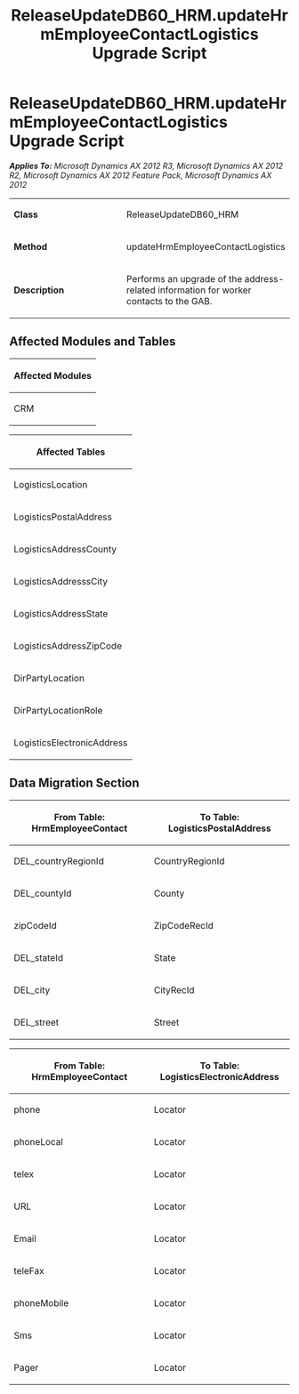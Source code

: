 ﻿---
title: ReleaseUpdateDB60_HRM.updateHrmEmployeeContactLogistics Upgrade Script
TOCTitle: ReleaseUpdateDB60_HRM.updateHrmEmployeeContactLogistics Upgrade Script
ms:assetid: 5eee20c0-3b31-aa8b-bdc8-a9550568e92c
ms:mtpsurl: https://msdn.microsoft.com/en-us/library/JJ719018(v=AX.60)
ms:contentKeyID: 49708558
ms.date: 05/18/2015
mtps_version: v=AX.60
---

# ReleaseUpdateDB60\_HRM.updateHrmEmployeeContactLogistics Upgrade Script 


_**Applies To:** Microsoft Dynamics AX 2012 R3, Microsoft Dynamics AX 2012 R2, Microsoft Dynamics AX 2012 Feature Pack, Microsoft Dynamics AX 2012_

<table>
<colgroup>
<col style="width: 50%" />
<col style="width: 50%" />
</colgroup>
<tbody>
<tr class="odd">
<td><p><strong>Class</strong></p></td>
<td><p>ReleaseUpdateDB60_HRM</p></td>
</tr>
<tr class="even">
<td><p><strong>Method</strong></p></td>
<td><p>updateHrmEmployeeContactLogistics</p></td>
</tr>
<tr class="odd">
<td><p><strong>Description</strong></p></td>
<td><p>Performs an upgrade of the address-related information for worker contacts to the GAB.</p></td>
</tr>
</tbody>
</table>


## Affected Modules and Tables

<table>
<colgroup>
<col style="width: 100%" />
</colgroup>
<thead>
<tr class="header">
<th><p>Affected Modules</p></th>
</tr>
</thead>
<tbody>
<tr class="odd">
<td><p>CRM</p></td>
</tr>
</tbody>
</table>


<table>
<colgroup>
<col style="width: 100%" />
</colgroup>
<thead>
<tr class="header">
<th><p>Affected Tables</p></th>
</tr>
</thead>
<tbody>
<tr class="odd">
<td><p>LogisticsLocation</p></td>
</tr>
<tr class="even">
<td><p>LogisticsPostalAddress</p></td>
</tr>
<tr class="odd">
<td><p>LogisticsAddressCounty</p></td>
</tr>
<tr class="even">
<td><p>LogisticsAddresssCity</p></td>
</tr>
<tr class="odd">
<td><p>LogisticsAddressState</p></td>
</tr>
<tr class="even">
<td><p>LogisticsAddressZipCode</p></td>
</tr>
<tr class="odd">
<td><p>DirPartyLocation</p></td>
</tr>
<tr class="even">
<td><p>DirPartyLocationRole</p></td>
</tr>
<tr class="odd">
<td><p>LogisticsElectronicAddress</p></td>
</tr>
</tbody>
</table>


## Data Migration Section

<table>
<colgroup>
<col style="width: 50%" />
<col style="width: 50%" />
</colgroup>
<thead>
<tr class="header">
<th><p>From Table: HrmEmployeeContact</p></th>
<th><p>To Table: LogisticsPostalAddress</p></th>
</tr>
</thead>
<tbody>
<tr class="odd">
<td><p>DEL_countryRegionId</p></td>
<td><p>CountryRegionId</p></td>
</tr>
<tr class="even">
<td><p>DEL_countyId</p></td>
<td><p>County</p></td>
</tr>
<tr class="odd">
<td><p>zipCodeId</p></td>
<td><p>ZipCodeRecId</p></td>
</tr>
<tr class="even">
<td><p>DEL_stateId</p></td>
<td><p>State</p></td>
</tr>
<tr class="odd">
<td><p>DEL_city</p></td>
<td><p>CityRecId</p></td>
</tr>
<tr class="even">
<td><p>DEL_street</p></td>
<td><p>Street</p></td>
</tr>
</tbody>
</table>


<table>
<colgroup>
<col style="width: 50%" />
<col style="width: 50%" />
</colgroup>
<thead>
<tr class="header">
<th><p>From Table: HrmEmployeeContact</p></th>
<th><p>To Table: LogisticsElectronicAddress</p></th>
</tr>
</thead>
<tbody>
<tr class="odd">
<td><p>phone</p></td>
<td><p>Locator</p></td>
</tr>
<tr class="even">
<td><p>phoneLocal</p></td>
<td><p>Locator</p></td>
</tr>
<tr class="odd">
<td><p>telex</p></td>
<td><p>Locator</p></td>
</tr>
<tr class="even">
<td><p>URL</p></td>
<td><p>Locator</p></td>
</tr>
<tr class="odd">
<td><p>Email</p></td>
<td><p>Locator</p></td>
</tr>
<tr class="even">
<td><p>teleFax</p></td>
<td><p>Locator</p></td>
</tr>
<tr class="odd">
<td><p>phoneMobile</p></td>
<td><p>Locator</p></td>
</tr>
<tr class="even">
<td><p>Sms</p></td>
<td><p>Locator</p></td>
</tr>
<tr class="odd">
<td><p>Pager</p></td>
<td><p>Locator</p></td>
</tr>
</tbody>
</table>

  



